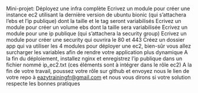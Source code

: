 Mini-projet: Déployez une infra complète
Ecrivez un module pour créer une instance ec2 utilisant la dernière version de ubuntu bionic (qui s’attachera l’ebs et l’ip publique) dont la taille et le tag seront variabilisés
Ecrivez un module pour créer un volume ebs dont la taille sera variabilisée
Ecrivez un module pour une ip publique (qui s’attachera la security group)
Ecrivez un module pour créer une security qui ouvrira le 80 et 443
Créez un dossier app qui va utiliser les 4 modules pour déployer une ec2, bien-sûr vous allez surcharger les variables afin de rendre votre application plus dynamique
A la fin du déploiement, installez nginx et enregistrez l’ip publique dans un fichier nommé ip_ec2.txt (ces éléments sont à intégrer dans le rôle ec2)
A la fin de votre travail, poussez votre rôle sur github et envoyez nous le lien de votre repo à eazytrainingfr@gmail.com et nous vous dirons si votre solution respecte les bonnes pratiques
